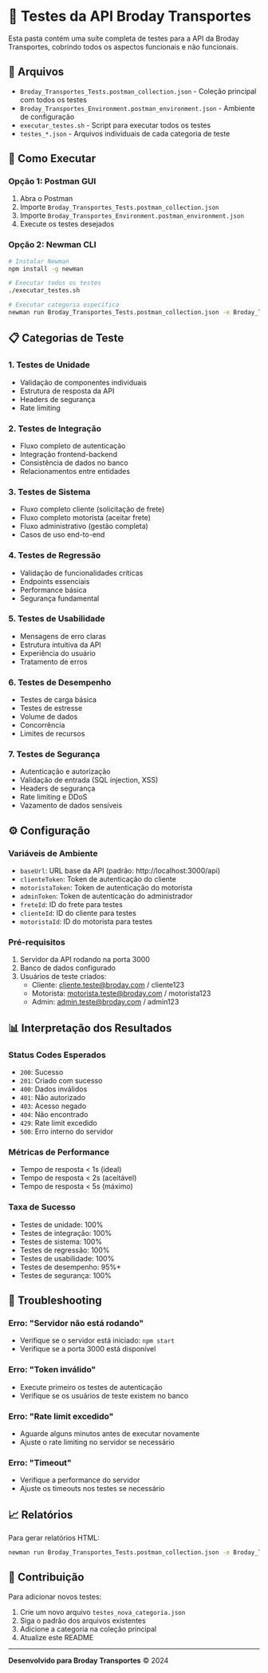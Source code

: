 # 🧪 Testes da API Broday Transportes

Esta pasta contém uma suíte completa de testes para a API da Broday Transportes, cobrindo todos os aspectos funcionais e não funcionais.

## 📁 Arquivos

- `Broday_Transportes_Tests.postman_collection.json` - Coleção principal com todos os testes
- `Broday_Transportes_Environment.postman_environment.json` - Ambiente de configuração
- `executar_testes.sh` - Script para executar todos os testes
- `testes_*.json` - Arquivos individuais de cada categoria de teste

## 🚀 Como Executar

### Opção 1: Postman GUI
1. Abra o Postman
2. Importe `Broday_Transportes_Tests.postman_collection.json`
3. Importe `Broday_Transportes_Environment.postman_environment.json`
4. Execute os testes desejados

### Opção 2: Newman CLI
```bash
# Instalar Newman
npm install -g newman

# Executar todos os testes
./executar_testes.sh

# Executar categoria específica
newman run Broday_Transportes_Tests.postman_collection.json -e Broday_Transportes_Environment.postman_environment.json --folder "1. Testes de Unidade"
```

## 📋 Categorias de Teste

### 1. Testes de Unidade
- Validação de componentes individuais
- Estrutura de resposta da API
- Headers de segurança
- Rate limiting

### 2. Testes de Integração
- Fluxo completo de autenticação
- Integração frontend-backend
- Consistência de dados no banco
- Relacionamentos entre entidades

### 3. Testes de Sistema
- Fluxo completo cliente (solicitação de frete)
- Fluxo completo motorista (aceitar frete)
- Fluxo administrativo (gestão completa)
- Casos de uso end-to-end

### 4. Testes de Regressão
- Validação de funcionalidades críticas
- Endpoints essenciais
- Performance básica
- Segurança fundamental

### 5. Testes de Usabilidade
- Mensagens de erro claras
- Estrutura intuitiva da API
- Experiência do usuário
- Tratamento de erros

### 6. Testes de Desempenho
- Testes de carga básica
- Testes de estresse
- Volume de dados
- Concorrência
- Limites de recursos

### 7. Testes de Segurança
- Autenticação e autorização
- Validação de entrada (SQL injection, XSS)
- Headers de segurança
- Rate limiting e DDoS
- Vazamento de dados sensíveis

## ⚙️ Configuração

### Variáveis de Ambiente
- `baseUrl`: URL base da API (padrão: http://localhost:3000/api)
- `clienteToken`: Token de autenticação do cliente
- `motoristaToken`: Token de autenticação do motorista
- `adminToken`: Token de autenticação do administrador
- `freteId`: ID do frete para testes
- `clienteId`: ID do cliente para testes
- `motoristaId`: ID do motorista para testes

### Pré-requisitos
1. Servidor da API rodando na porta 3000
2. Banco de dados configurado
3. Usuários de teste criados:
   - Cliente: cliente.teste@broday.com / cliente123
   - Motorista: motorista.teste@broday.com / motorista123
   - Admin: admin.teste@broday.com / admin123

## 📊 Interpretação dos Resultados

### Status Codes Esperados
- `200`: Sucesso
- `201`: Criado com sucesso
- `400`: Dados inválidos
- `401`: Não autorizado
- `403`: Acesso negado
- `404`: Não encontrado
- `429`: Rate limit excedido
- `500`: Erro interno do servidor

### Métricas de Performance
- Tempo de resposta < 1s (ideal)
- Tempo de resposta < 2s (aceitável)
- Tempo de resposta < 5s (máximo)

### Taxa de Sucesso
- Testes de unidade: 100%
- Testes de integração: 100%
- Testes de sistema: 100%
- Testes de regressão: 100%
- Testes de usabilidade: 100%
- Testes de desempenho: 95%+
- Testes de segurança: 100%

## 🔧 Troubleshooting

### Erro: "Servidor não está rodando"
- Verifique se o servidor está iniciado: `npm start`
- Verifique se a porta 3000 está disponível

### Erro: "Token inválido"
- Execute primeiro os testes de autenticação
- Verifique se os usuários de teste existem no banco

### Erro: "Rate limit excedido"
- Aguarde alguns minutos antes de executar novamente
- Ajuste o rate limiting no servidor se necessário

### Erro: "Timeout"
- Verifique a performance do servidor
- Ajuste os timeouts nos testes se necessário

## 📈 Relatórios

Para gerar relatórios HTML:
```bash
newman run Broday_Transportes_Tests.postman_collection.json -e Broday_Transportes_Environment.postman_environment.json --reporters html --reporter-html-export relatorio.html
```

## 🤝 Contribuição

Para adicionar novos testes:
1. Crie um novo arquivo `testes_nova_categoria.json`
2. Siga o padrão dos arquivos existentes
3. Adicione a categoria na coleção principal
4. Atualize este README

---

**Desenvolvido para Broday Transportes** © 2024
